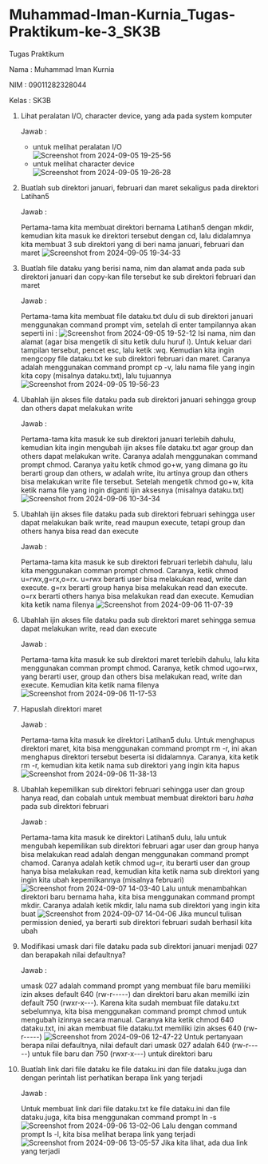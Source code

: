 # Muhammad-Iman-Kurnia_Tugas-Praktikum-ke-3_SK3B

Tugas Praktikum

Nama  : Muhammad Iman Kurnia

NIM   : 09011282328044

Kelas : SK3B

1. Lihat peralatan I/O, character device, yang ada pada system komputer
   
   Jawab :
   
   - untuk melihat peralatan I/O
     ![Screenshot from 2024-09-05 19-25-56](https://github.com/user-attachments/assets/da4f218f-25ba-451c-9ba5-0a445fad0db4)
   - untuk melihat character device
     ![Screenshot from 2024-09-05 19-26-28](https://github.com/user-attachments/assets/a76c8d16-6b72-489d-883f-fa641eb748fe)

2. Buatlah sub direktori januari, februari dan maret sekaligus pada direktori Latihan5
   
   Jawab :
   
   Pertama-tama kita membuat direktori bernama Latihan5 dengan mkdir, kemudian kita masuk ke direktori tersebut dengan cd, lalu didalamnya kita membuat 3 sub direktori yang     di beri nama januari, februari dan maret
   ![Screenshot from 2024-09-05 19-34-33](https://github.com/user-attachments/assets/7a73ee3e-2b03-4337-ad66-9a20253e4e0a)

3. Buatlah file dataku yang berisi nama, nim dan alamat anda pada sub direktori januari dan copy-kan file tersebut ke sub direktori februari dan maret
   
   Jawab :
   
   Pertama-tama kita membuat file dataku.txt dulu di sub direktori januari menggunakan command prompt vim, setelah di enter tampilannya akan seperti ini :
   ![Screenshot from 2024-09-05 19-52-12](https://github.com/user-attachments/assets/8a0e7567-eccf-427e-9863-e762a519b3b3)
   Isi nama, nim dan alamat (agar bisa mengetik di situ ketik dulu huruf i). Untuk keluar dari tampilan tersebut, pencet esc, lalu ketik :wq. Kemudian kita ingin mengcopy       file dataku.txt ke sub direktori februari dan maret. Caranya adalah menggunakan command prompt cp -v, lalu nama file yang ingin kita copy (misalnya dataku.txt), lalu         tujuannya
   ![Screenshot from 2024-09-05 19-56-23](https://github.com/user-attachments/assets/347e481e-3f75-4833-a74c-223922054ef4)

4. Ubahlah ijin akses file dataku pada sub direktori januari sehingga group dan others dapat melakukan write

   Jawab :

   Pertama-tama kita masuk ke sub direktori januari terlebih dahulu, kemudian kita ingin mengubah ijin akses file dataku.txt agar group dan others dapat melakukan write.        Caranya adalah menggunakan command prompt chmod. Caranya yaitu ketik chmod go+w, yang dimana go itu berarti group dan others, w adalah write, itu artinya group dan others    bisa melakukan write file tersebut. Setelah mengetik chmod go+w, kita ketik nama file yang ingin diganti ijin aksesnya (misalnya dataku.txt)
   ![Screenshot from 2024-09-06 10-34-34](https://github.com/user-attachments/assets/99b8e756-c550-4f9e-8068-d26c4f7fc5b0)

5. Ubahlah ijin akses file dataku pada sub direktori februari sehingga user dapat melakukan baik write, read maupun execute, tetapi group dan others hanya bisa read dan         execute

   Jawab :

   Pertama-tama kita masuk ke sub direktori februari terlebih dahulu, lalu kita menggunakan comman prompt chmod. Caranya, ketik chmod u=rwx,g=rx,o=rx. u=rwx berarti user        bisa melakukan read, write dan execute. g=rx berarti group hanya bisa melakukan read dan execute. o=rx berarti others hanya bisa melakukan read dan execute. Kemudian kita    ketik nama filenya
   ![Screenshot from 2024-09-06 11-07-39](https://github.com/user-attachments/assets/6fab3612-2024-455c-8cfd-1017a1922b0b)

6. Ubahlah ijin akses file dataku pada sub direktori maret sehingga semua dapat melakukan write, read dan execute

   Jawab :

   Pertama-tama kita masuk ke sub direktori maret terlebih dahulu, lalu kita menggunakan comman prompt chmod. Caranya, ketik chmod ugo=rwx, yang berarti user, group dan         others bisa melakukan read, write dan execute. Kemudian kita ketik nama filenya
   ![Screenshot from 2024-09-06 11-17-53](https://github.com/user-attachments/assets/9c12c636-eb16-426e-b4e1-3872ed206619)

7. Hapuslah direktori maret

   Jawab :

   Pertama-tama kita masuk ke direktori Latihan5 dulu. Untuk menghapus direktori maret, kita bisa menggunakan command prompt rm -r, ini akan menghapus direktori tersebut        beserta isi didalamnya. Caranya, kita ketik rm -r, kemudian kita ketik nama sub direktori yang ingin kita hapus
   ![Screenshot from 2024-09-06 11-38-13](https://github.com/user-attachments/assets/711a3463-1e1a-4acd-8b06-afe94ab22ebe)

8. Ubahlah kepemilikan sub direktori februari sehingga user dan group hanya read, dan cobalah untuk membuat membuat direktori baru _haha_ pada sub direktori februari

   Jawab :
   
   Pertama-tama kita masuk ke direktori Latihan5 dulu, lalu untuk mengubah kepemilikan sub direktori februari agar user dan group hanya bisa melakukan read adalah dengan menggunakan command prompt chamod. Caranya adalah ketik chmod ug=r, itu berarti user dan group hanya bisa melakukan read, kemudian kita ketik nama sub direktori yang ingin kita ubah kepemilkannya (misalnya februari)
     ![Screenshot from 2024-09-07 14-03-40](https://github.com/user-attachments/assets/23fdedb4-a828-4b37-9d4d-bafe94d9fec1)
   Lalu untuk menambahkan direktori baru bernama haha, kita bisa menggunakan command prompt mkdir. Caranya adalah ketik mkdir, lalu nama sub direktori yang ingin kita buat
     ![Screenshot from 2024-09-07 14-04-06](https://github.com/user-attachments/assets/eac5a809-284d-477a-907b-aa75d88445c9)
   Jika muncul tulisan permission denied, ya berarti sub direktori februari sudah berhasil kita ubah

9. Modifikasi umask dari file dataku pada sub direktori januari menjadi 027 dan berapakah nilai defaultnya?

   Jawab :

   umask 027 adalah command prompt yang membuat file baru memiliki izin akses default 640 (rw-r-----) dan direktori baru akan memilki izin default 750 (rwxr-x---). Karena       kita sudah membuat file dataku.txt sebelumnya, kita bisa menggunakan command prompt chmod untuk mengubah izinnya secara manual. Caranya kita ketik chmod 640 dataku.txt,      ini akan membuat file dataku.txt memiliki izin akses 640 (rw-r-----)
   ![Screenshot from 2024-09-06 12-47-22](https://github.com/user-attachments/assets/e68a5fd2-8415-4282-8e8d-726c380eb5d1)
   Untuk pertanyaan berapa nilai defaultnya, nilai default dari umask 027 adalah 640 (rw-r-----) untuk file baru dan 750 (rwxr-x---) untuk direktori baru

10. Buatlah link dari file dataku ke file dataku.ini dan file dataku.juga dan dengan perintah list perhatikan berapa link yang terjadi

    Jawab :

    Untuk membuat link dari file dataku.txt ke file dataku.ini dan file dataku.juga, kita bisa menggunakan command prompt ln -s
    ![Screenshot from 2024-09-06 13-02-06](https://github.com/user-attachments/assets/6be84b7f-88cb-49ca-b9b6-57a5373b8bb0)
    Lalu dengan command prompt ls -l, kita bisa melihat berapa link yang terjadi
    ![Screenshot from 2024-09-06 13-05-57](https://github.com/user-attachments/assets/4199a3ec-2a08-44ab-ad24-b613ff4463cd)
    Jika kita lihat, ada dua link yang terjadi



